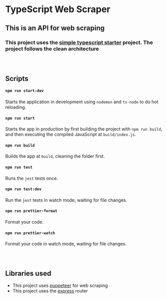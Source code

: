 # TypeScript Web Scraper

## This is an API for web scraping

### This project uses the [simple typescript starter](https://github.com/stemmlerjs/simple-typescript-starter) project. The project follows the clean architecture 

### &nbsp;

## Scripts

#### `npm run start:dev`

Starts the application in development using `nodemon` and `ts-node` to do hot reloading.

#### `npm run start`

Starts the app in production by first building the project with `npm run build`, and then executing the compiled JavaScript at `build/index.js`.

#### `npm run build`

Builds the app at `build`, cleaning the folder first.

#### `npm run test`

Runs the `jest` tests once.

#### `npm run test:dev`

Run the `jest` tests in watch mode, waiting for file changes.

#### `npm run prettier-format`

Format your code.

#### `npm run prettier-watch`

Format your code in watch mode, waiting for file changes.

### &nbsp;

## Libraries used
* This project uses [puppeteer](https://github.com/berstend/puppeteer-extra) for web scraping
* This project uses the [express](https://github.com/expressjs/express) router
